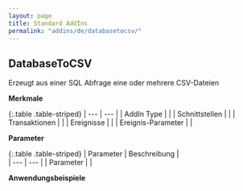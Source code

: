 ```yaml
---
layout: page
title: Standard AddIns
permalink: "addins/de/databasetocsv/"
---
```


##  DatabaseToCSV

Erzeugt aus einer SQL Abfrage eine oder mehrere CSV-Dateien

__Merkmale__

{:.table .table-striped}
| --- | --- |
| AddIn Type |  |
| Schnittstellen |  |
| Transaktionen |  |
| Ereignisse |  |
| Ereignis-Parameter |  |


__Parameter__

{:.table .table-striped}
| Parameter | Beschreibung |                      
| --- | --- |
| Parameter |  |


__Anwendungsbeispiele__

